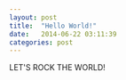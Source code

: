 ```yaml
---
layout: post
title:  "Hello World!"
date:   2014-06-22 03:11:39
categories: post 
---
```


LET'S ROCK THE WORLD!

[starlake]:    http://starlakes.tk
